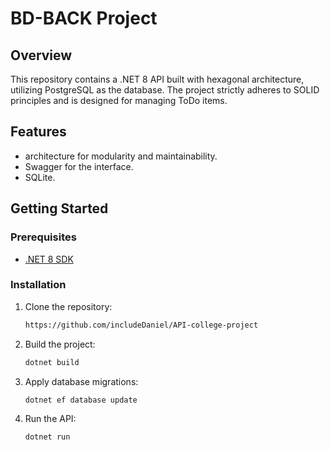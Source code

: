 # BD-BACK Project

## Overview

This repository contains a .NET 8 API built with hexagonal architecture, utilizing PostgreSQL as the database. The project strictly adheres to SOLID principles and is designed for managing ToDo items.

## Features

- architecture for modularity and maintainability.
- Swagger for the interface.
- SQLite.

## Getting Started

### Prerequisites

- [.NET 8 SDK](https://dotnet.microsoft.com/download/dotnet/8.0)

### Installation

1. Clone the repository:

   ```bash
   https://github.com/includeDaniel/API-college-project

3. Build the project:
   ```bash
   dotnet build

5. Apply database migrations:
   ```bash
   dotnet ef database update

6. Run the API:
   ```bash
   dotnet run

